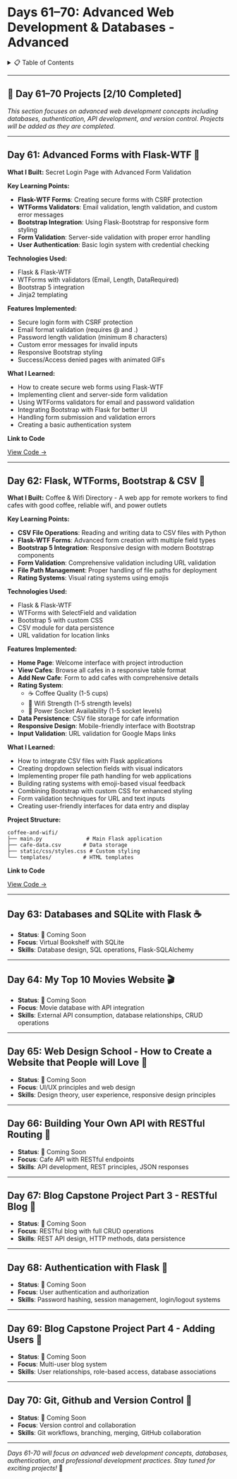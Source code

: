 <a name="day-61-70"></a>

# Days 61–70: Advanced Web Development & Databases - Advanced

<details>
<summary>📋 Table of Contents</summary>

- [Days 61–70: Advanced Web Development & Databases - Advanced](#days-6170-advanced-web-development--databases---advanced)
  - [Day 61: Advanced Forms with Flask-WTF 📝](#day-61-advanced-forms-with-flask-wtf-)
  - [Day 62: Flask, WTForms, Bootstrap & CSV 💼](#day-62-flask-wtforms-bootstrap--csv-)
  - [Day 63: Databases and SQLite with Flask ☕](#day-63-databases-and-sqlite-with-flask-)
  - [Day 64: My Top 10 Movies Website 🎬](#day-64-my-top-10-movies-website-)
  - [Day 65: Web Design School - How to Create a Website that People will Love 🎨](#day-65-web-design-school---how-to-create-a-website-that-people-will-love-)
  - [Day 66: Building Your Own API with RESTful Routing 🔌](#day-66-building-your-own-api-with-restful-routing-)
  - [Day 67: Blog Capstone Project Part 3 - RESTful Blog 📚](#day-67-blog-capstone-project-part-3---restful-blog-)
  - [Day 68: Authentication with Flask 🔐](#day-68-authentication-with-flask-)
  - [Day 69: Blog Capstone Project Part 4 - Adding Users 👥](#day-69-blog-capstone-project-part-4---adding-users-)
  - [Day 70: Git, Github and Version Control 📊](#day-70-git-github-and-version-control-)

</details>

---

## 📅 Day 61–70 Projects [2/10 Completed]

*This section focuses on advanced web development concepts including databases, authentication, API development, and version control. Projects will be added as they are completed.*

---

<a name="day-61-advanced-forms-with-flask-wtf"></a>

## Day 61: Advanced Forms with Flask-WTF 📝

**What I Built:** Secret Login Page with Advanced Form Validation

**Key Learning Points:**
- **Flask-WTF Forms**: Creating secure forms with CSRF protection
- **WTForms Validators**: Email validation, length validation, and custom error messages
- **Bootstrap Integration**: Using Flask-Bootstrap for responsive form styling
- **Form Validation**: Server-side validation with proper error handling
- **User Authentication**: Basic login system with credential checking

**Technologies Used:**
- Flask & Flask-WTF
- WTForms with validators (Email, Length, DataRequired)
- Bootstrap 5 integration
- Jinja2 templating

**Features Implemented:**
- Secure login form with CSRF protection
- Email format validation (requires @ and .)
- Password length validation (minimum 8 characters)
- Custom error messages for invalid inputs
- Responsive Bootstrap styling
- Success/Access denied pages with animated GIFs

**What I Learned:**
- How to create secure web forms using Flask-WTF
- Implementing client and server-side form validation
- Using WTForms validators for email and password validation
- Integrating Bootstrap with Flask for better UI
- Handling form submission and validation errors
- Creating a basic authentication system

**Link to Code**

[View Code →](Day61/main.py)

---

<a name="day-62-flask-wtforms-bootstrap--csv"></a>

## Day 62: Flask, WTForms, Bootstrap & CSV 💼

**What I Built:** Coffee & Wifi Directory - A web app for remote workers to find cafes with good coffee, reliable wifi, and power outlets

**Key Learning Points:**
- **CSV File Operations**: Reading and writing data to CSV files with Python
- **Flask-WTF Forms**: Advanced form creation with multiple field types
- **Bootstrap 5 Integration**: Responsive design with modern Bootstrap components
- **Form Validation**: Comprehensive validation including URL validation
- **File Path Management**: Proper handling of file paths for deployment
- **Rating Systems**: Visual rating systems using emojis

**Technologies Used:**
- Flask & Flask-WTF
- WTForms with SelectField and validation
- Bootstrap 5 with custom CSS
- CSV module for data persistence
- URL validation for location links

**Features Implemented:**
- **Home Page**: Welcome interface with project introduction
- **View Cafes**: Browse all cafes in a responsive table format
- **Add New Cafe**: Form to add cafes with comprehensive details
- **Rating System**: 
  - ☕ Coffee Quality (1-5 cups)
  - 💪 Wifi Strength (1-5 strength levels) 
  - 🔌 Power Socket Availability (1-5 socket levels)
- **Data Persistence**: CSV file storage for cafe information
- **Responsive Design**: Mobile-friendly interface with Bootstrap
- **Input Validation**: URL validation for Google Maps links

**What I Learned:**
- How to integrate CSV files with Flask applications
- Creating dropdown selection fields with visual indicators
- Implementing proper file path handling for web applications
- Building rating systems with emoji-based visual feedback
- Combining Bootstrap with custom CSS for enhanced styling
- Form validation techniques for URL and text inputs
- Creating user-friendly interfaces for data entry and display

**Project Structure:**
```
coffee-and-wifi/
├── main.py              # Main Flask application
├── cafe-data.csv       # Data storage
├── static/css/styles.css # Custom styling
└── templates/          # HTML templates
```

**Link to Code**

[View Code →](Day62/coffee-and-wifi/main.py)

---

<a name="day-63-databases-and-sqlite-with-flask"></a>

## Day 63: Databases and SQLite with Flask ☕

- **Status**: 🚧 Coming Soon
- **Focus**: Virtual Bookshelf with SQLite
- **Skills**: Database design, SQL operations, Flask-SQLAlchemy

---

<a name="day-64-my-top-10-movies-website"></a>

## Day 64: My Top 10 Movies Website 🎬

- **Status**: 🚧 Coming Soon
- **Focus**: Movie database with API integration
- **Skills**: External API consumption, database relationships, CRUD operations

---

<a name="day-65-web-design-school"></a>

## Day 65: Web Design School - How to Create a Website that People will Love 🎨

- **Status**: 🚧 Coming Soon
- **Focus**: UI/UX principles and web design
- **Skills**: Design theory, user experience, responsive design principles

---

<a name="day-66-building-your-own-api"></a>

## Day 66: Building Your Own API with RESTful Routing 🔌

- **Status**: 🚧 Coming Soon
- **Focus**: Cafe API with RESTful endpoints
- **Skills**: API development, REST principles, JSON responses

---

<a name="day-67-blog-capstone-project-part-3"></a>

## Day 67: Blog Capstone Project Part 3 - RESTful Blog 📰

- **Status**: 🚧 Coming Soon
- **Focus**: RESTful blog with full CRUD operations
- **Skills**: REST API design, HTTP methods, data persistence

---

<a name="day-68-authentication-with-flask"></a>

## Day 68: Authentication with Flask 🔐

- **Status**: 🚧 Coming Soon
- **Focus**: User authentication and authorization
- **Skills**: Password hashing, session management, login/logout systems

---

<a name="day-69-blog-capstone-project-part-4"></a>

## Day 69: Blog Capstone Project Part 4 - Adding Users 👥

- **Status**: 🚧 Coming Soon
- **Focus**: Multi-user blog system
- **Skills**: User relationships, role-based access, database associations

---

<a name="day-70-git-github-and-version-control"></a>

## Day 70: Git, Github and Version Control 🔄

- **Status**: 🚧 Coming Soon
- **Focus**: Version control and collaboration
- **Skills**: Git workflows, branching, merging, GitHub collaboration

---

*Days 61-70 will focus on advanced web development concepts, databases, authentication, and professional development practices. Stay tuned for exciting projects!* 🚀

